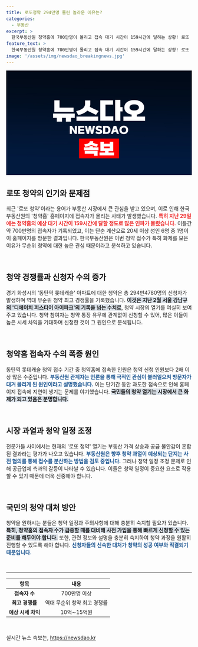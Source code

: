 ```yaml
---
title: 로또청약 294만명 몰린 놀라운 이유는?
categories:
  - 부동산
excerpt: >
  한국부동산원 청약홈에 700만명이 몰리고 접속 대기 시간이 159시간에 달하는 상황! 로또 청약의 열풍 속, 무순위 청약 신청자가 역대 최고치를 기록하며 부동산 시장의 뜨거운 관심을 증명하고 있다. 이번 상황의 이면에는 집값 상승과 공급 부족 우려가 얽혀 있다!
feature_text: >
  한국부동산원 청약홈에 700만명이 몰리고 접속 대기 시간이 159시간에 달하는 상황! 로또 청약의 열풍 속, 무순위 청약 신청자가 역대 최고치를 기록하며 부동산 시장의 뜨거운 관심을 증명하고 있다. 이번 상황의 이면에는 집값 상승과 공급 부족 우려가 얽혀 있다!
image: '/assets/img/newsdao_breakingnews.jpg'
---
```


<p><img src="/assets/img/newsdao_breakingnews.jpg" alt="koreaapp 속보" /></p>

<h2 data-ke-size="size26">로또 청약의 인기와 문제점</h2>

<p data-ke-size="size16">최근 '로또 청약'이라는 용어가 부동산 시장에서 큰 관심을 받고 있으며, 이로 인해 한국부동산원의 '청약홈' 홈페이지에 접속자가 몰리는 사태가 발생했습니다. <b><span style="color: #ee2323;">특히 지난 29일에는 청약홈의 예상 대기 시간이 159시간에 달할 정도로 많은 인파가 몰렸습니다.</span></b> 이틀간 약 700만명의 접속자가 기록되었고, 이는 단순 계산으로 20세 이상 성인 6명 중 1명이 이 홈페이지를 방문한 결과입니다. 한국부동산원은 이번 청약 접수가 특히 화제를 모은 이유가 무순위 청약에 대한 높은 관심 때문이라고 분석하고 있습니다.</p>

<p data-ke-size="size16">&nbsp;</p>

<h2 data-ke-size="size26">청약 경쟁률과 신청자 수의 증가</h2>

<p data-ke-size="size16">경기 화성시의 '동탄역 롯데캐슬' 아파트에 대한 청약은 총 294만4780명의 신청자가 발생하며 역대 무순위 청약 최고 경쟁률을 기록했습니다. <b><span style="background-color: #21538527;">이것은 지난 2월 서울 강남구의 '디에이치 퍼스티어 아이파크'의 기록을 넘는 수치로</span></b>, 청약 시장의 열기를 여실히 보여주고 있습니다. 청약 참여자는 청약 통장 유무에 관계없이 신청할 수 있어, 많은 이들이 높은 시세 차익을 기대하며 신청한 것이 그 원인으로 분석됩니다.</p>

<p data-ke-size="size16">&nbsp;</p>

<h2 data-ke-size="size26">청약홈 접속자 수의 폭증 원인</h2>

<p data-ke-size="size16">동탄역 롯데캐슬 청약 접수 기간 중 청약홈에 접속한 인원은 청약 신청 인원보다 2배 이상 많은 수준입니다. <b><span style="color: #1a5490;">부동산원 관계자는 언론을 통해 극적인 관심이 불러일으켜 방문자가 대거 몰리게 된 원인이라고 설명했습니다.</span></b> 이는 단기간 동안 과도한 접속으로 인해 홈페이지 접속에 지연이 생기는 문제를 야기했습니다. <b><span style="background-color: #21538527;">국민들의 청약 열기는 시장에서 큰 화제가 되고 있음은 분명합니다.</span></b></p>

<p data-ke-size="size16">&nbsp;</p>

<h2 data-ke-size="size26">시장 과열과 청약 일정 조정</h2>

<p data-ke-size="size16">전문가들 사이에서는 현재의 '로또 청약' 열기는 부동산 가격 상승과 공급 불안감이 혼합된 결과라는 평가가 나오고 있습니다. <b><span style="color: #1a5490;">부동산원은 향후 청약 과열이 예상되는 단지는 사전 협의를 통해 접수를 분산하는 방법을 검토 중입니다.</span></b> 그러나 청약 일정 조정 문제로 인해 공급업체 측과의 갈등이 나타날 수 있습니다. 이들은 청약 일정이 중요한 요소로 작용할 수 있기 때문에 더욱 신중해야 합니다.</p>

<p data-ke-size="size16">&nbsp;</p>

<h2 data-ke-size="size26">국민의 청약 대처 방안</h2>

<p data-ke-size="size16">청약을 원하시는 분들은 청약 일정과 주의사항에 대해 충분히 숙지할 필요가 있습니다. <b><span style="background-color: #21538527;">특히, 청약홈의 접속자 수가 급증할 때를 대비해 사전 가입을 통해 빠르게 신청할 수 있는 준비를 해두어야 합니다.</span></b> 또한, 관련 정보와 설명을 충분히 숙지하여 청약 과정을 원활히 진행할 수 있도록 해야 합니다. <b><span style="color: #1a5490;">신청자들의 신속한 대처가 청약의 성공 여부와 직결되기 때문입니다.</span></b></p>

<p data-ke-size="size16">&nbsp;</p>

<hr/>

<table style="width: 100%; border-collapse: collapse;">
    <thead>
        <tr>
            <th style="text-align: center;"><b>항목</b></th>
            <th style="text-align: center;"><b>내용</b></th>
        </tr>
    </thead>
    <tbody>
        <tr>
            <td style="text-align: center; height: 17px;"><b>접속자 수</b></td>
            <td style="text-align: center; height: 17px;">700만명 이상</td>
        </tr>
        <tr>
            <td style="text-align: center; height: 17px;"><b>최고 경쟁률</b></td>
            <td style="text-align: center; height: 17px;">역대 무순위 청약 최고 경쟁률</td>
        </tr>
        <tr>
            <td style="text-align: center; height: 17px;"><b>예상 시세 차익</b></td>
            <td style="text-align: center; height: 17px;">10억∼15억원</td>
        </tr>
    </tbody>
</table>

<p data-ke-size="size16">&nbsp;</p>
실시간 뉴스 속보는, <a href="https://newsdao.kr" rel="dofollow">https://newsdao.kr</a>


